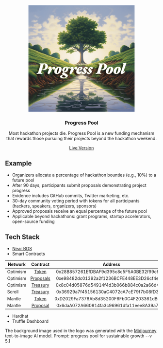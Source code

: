 <br/>
<div align="center">
  <a>
    <img src="./Progress_Pool.png" width="350">
  </a>
  <h3 align="center">Progress Pool</h3>
  <p align="center">
Most hackathon projects die. Progress Pool is a new funding mechanism that rewards those pursuing their projects beyond the hackathon weekend.
  </p>
<a href="https://near.org/embed/ethpraguedemo.near/widget/Progress-Pool">Live Version</a>
</div>

## Example

- Organizers allocate a percentage of hackathon bounties (e.g., 10%) to a future pool
- After 90 days, participants submit proposals demonstrating project progress
- Evidence includes GitHub commits, Twitter marketing, etc.
- 30-day community voting period with tokens for all participants (hackers, speakers, organizers, sponsors)
- Approved proposals receive an equal percentage of the future pool
- Applicable beyond hackathons: grant programs, startup accelerators, open-source funding

## Tech Stack

- [Near BOS](https://docs.near.org/bos/overview)
- Smart Contracts

| Network   |      Contract      |       Address |
|----------|:-------------:|:------:|
| Optimism | [Token](https://optimistic.etherscan.io/address/0x28B857261EfDBAF9d395c8c5F5A0BE32f99c6abb) | 0x28B857261EfDBAF9d395c8c5F5A0BE32f99c6abb |
| Optimism | [Proposals](https://optimistic.etherscan.io/address/0xe98482dc01392a2f1236BCFE448EE3D26cf4e296)   | 0xe98482dc01392a2f1236BCFE448EE3D26cf4e296 |
| Optimism | [Treasury](https://optimistic.etherscan.io/address/0x8c04d05876d54914f4d3b066b884c0a2a66d40e3) | 0x8c04d05876d54914f4d3b066b884c0a2a66d40e3 |
| Scroll | [Treasury](https://blockscout.scroll.io/address/0x36929a7f45156130aC4072cA7cE79f7b08fD326d) | 0x36929a7f45156130aC4072cA7cE79f7b08fD326d |
| Mantle | [Token](https://explorer.testnet.mantle.xyz/address/0xD2029Fa7378Ab8d35200F6Fb0C4F203361dB0932) | 0xD2029Fa7378Ab8d35200F6Fb0C4F203361dB0932 |
| Mantle | [Proposal](https://explorer.testnet.mantle.xyz/address/0x6daA072A660814fa3c96961dfa11eee8A39a74b3) | 0x6daA072A660814fa3c96961dfa11eee8A39a74b3 |
- Hardhat
- Truffle Dashboard


The background image used in the logo was generated with the [Midjourney](https://www.midjourney.com/) text-to-image AI model. Prompt: progress pool for sustainable growth --v 5.1</p>



